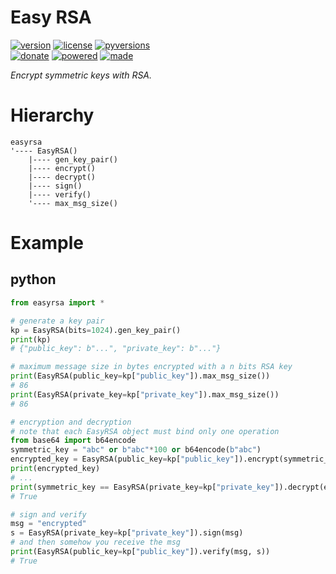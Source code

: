# Easy RSA

<badges>[![version](https://img.shields.io/pypi/v/easyrsa.svg)](https://pypi.org/project/easyrsa/)
[![license](https://img.shields.io/pypi/l/easyrsa.svg)](https://pypi.org/project/easyrsa/)
[![pyversions](https://img.shields.io/pypi/pyversions/easyrsa.svg)](https://pypi.org/project/easyrsa/)  
[![donate](https://img.shields.io/badge/Donate-Paypal-0070ba.svg)](https://paypal.me/foxe6)
[![powered](https://img.shields.io/badge/Powered%20by-UTF8-red.svg)](https://paypal.me/foxe6)
[![made](https://img.shields.io/badge/Made%20with-PyCharm-red.svg)](https://paypal.me/foxe6)
</badges>

<i>Encrypt symmetric keys with RSA.</i>

# Hierarchy

```
easyrsa
'---- EasyRSA()
    |---- gen_key_pair()
    |---- encrypt()
    |---- decrypt()
    |---- sign()
    |---- verify()
    '---- max_msg_size()
```

# Example

## python
```python
from easyrsa import *

# generate a key pair
kp = EasyRSA(bits=1024).gen_key_pair()
print(kp)
# {"public_key": b"...", "private_key": b"..."}

# maximum message size in bytes encrypted with a n bits RSA key
print(EasyRSA(public_key=kp["public_key"]).max_msg_size())
# 86
print(EasyRSA(private_key=kp["private_key"]).max_msg_size())
# 86

# encryption and decryption
# note that each EasyRSA object must bind only one operation
from base64 import b64encode
symmetric_key = "abc" or b"abc"*100 or b64encode(b"abc")
encrypted_key = EasyRSA(public_key=kp["public_key"]).encrypt(symmetric_key)
print(encrypted_key)
# ...
print(symmetric_key == EasyRSA(private_key=kp["private_key"]).decrypt(encrypted_key))
# True

# sign and verify
msg = "encrypted"
s = EasyRSA(private_key=kp["private_key"]).sign(msg)
# and then somehow you receive the msg
print(EasyRSA(public_key=kp["public_key"]).verify(msg, s))
# True
```

